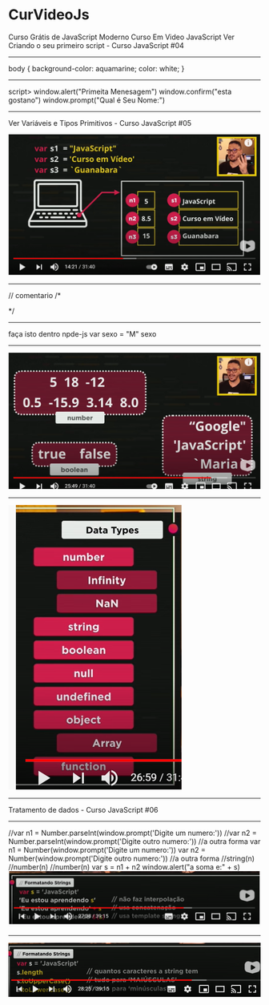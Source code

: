 # CurVideoJs
Curso Grátis de JavaScript Moderno
 Curso Em Video JavaScript
 Ver Criando o seu primeiro script - Curso JavaScript #04
 ***********************************
 body
            {
                background-color: aquamarine;
                color: white;
            }
*************************************  
 script> 
        window.alert("Primeita Menesagem")
        window.confirm("esta gostano")
        window.prompt("Qual é Seu Nome:")
    </script>
******************************************
Ver 
Variáveis e Tipos Primitivos - Curso JavaScript #05

 ![gersones](https://github.com/GersonESS/CurVideoJs/blob/main/vicur001.PNG)
*************************************

// comentario
/*

*/
**********************
faça isto dentro npde-js
var sexo = "M"
sexo 
**************************
 ![gersones](https://github.com/GersonESS/CurVideoJs/blob/main/vicur002.PNG)
 ****************
 ![gersones](https://github.com/GersonESS/CurVideoJs/blob/main/vicur003.PNG)
 
 ************************
 Tratamento de dados - Curso JavaScript #06
 *****************************
 //var n1 = Number.parseInt(window.prompt('Digite um numero:'))
        //var n2 = Number.parseInt(window.prompt('Digite outro numero:'))
        //a outra forma
        var n1 = Number(window.prompt('Digite um numero:'))
        var n2 = Number(window.prompt('Digite outro numero:'))
        //a outra forma
        //string(n)
        //number(n)
        //number(n)
        var s = n1 + n2
        window.alert("a soma e:" + s)
![gersones](https://github.com/GersonESS/CurVideoJs/blob/main/vicur004.PNG)
********************
![gersones](https://github.com/GersonESS/CurVideoJs/blob/main/vicur005.PNG)
